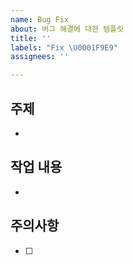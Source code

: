 ```yaml
---
name: Bug Fix
about: 버그 해결에 대한 템플릿
title: ''
labels: "Fix \U0001F9E9"
assignees: ''

---
```


## 주제
- 
## 작업 내용
- 
## 주의사항
- [ ]

